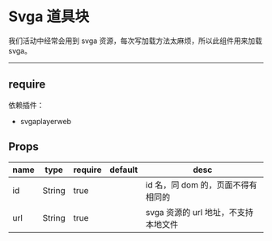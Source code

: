 # Svga 道具块

我们活动中经常会用到 svga 资源，每次写加载方法太麻烦，所以此组件用来加载 svga。

---

## require

依赖插件：

- svgaplayerweb

## Props

| name | type   | require | default | desc                                 |
| ---- | ------ | ------- | ------- | ------------------------------------ |
| id   | String | true    |         | id 名，同 dom 的，页面不得有相同的   |
| url  | String | true    |         | svga 资源的 url 地址，不支持本地文件 |
